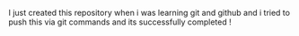 I just created this repository when i was learning git and github and i tried to push this via git commands and its successfully completed !
